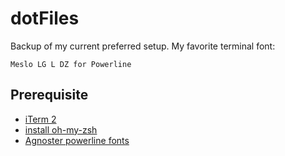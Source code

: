 # dotFiles
Backup of my current preferred setup. My favorite terminal font:

`Meslo LG L DZ for Powerline`

## Prerequisite
- [iTerm 2]
- [install oh-my-zsh]
- [Agnoster powerline fonts]

[iTerm 2]: https://iterm2.com
[install oh-my-zsh]: https://ohmyz.sh
[Agnoster powerline fonts]: https://github.com/powerline/fonts
